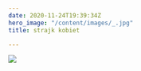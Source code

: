 ```yaml
---
date: 2020-11-24T19:39:34Z
hero_image: "/content/images/_.jpg"
title: strajk kobiet

---
```

![](/content/images/strajk_kobiet.jpg)